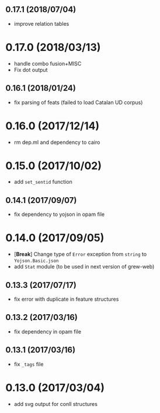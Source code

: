## 0.17.1 (2018/07/04)
  * improve relation tables

# 0.17.0 (2018/03/13)
  * handle combo fusion+MISC
  * Fix dot output

## 0.16.1 (2018/01/24)
  * fix parsing of feats (failed to load Catalan UD corpus)

# 0.16.0 (2017/12/14)
  * rm dep.ml and dependency to cairo

# 0.15.0 (2017/10/02)
  * add `set_sentid` function

## 0.14.1 (2017/09/07)
  * fix dependency to yojson in opam file

# 0.14.0 (2017/09/05)

  * [**Break**] Change type of `Error` exception from `string` to `Yojson.Basic.json`
  * add `Stat` module (to be used in next version of grew-web)

## 0.13.3 (2017/07/17)
  * fix error with duplicate in feature structures

## 0.13.2 (2017/03/16)
  * fix dependency in opam file

## 0.13.1 (2017/03/16)
  * fix `_tags` file

# 0.13.0 (2017/03/04)
  * add svg output for conll structures
